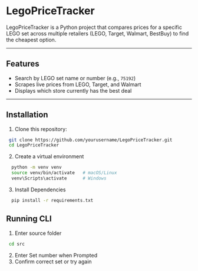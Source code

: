 # LegoPriceTracker

LegoPriceTracker is a Python project that compares prices for a specific LEGO set across multiple retailers (LEGO, Target, Walmart, BestBuy) to find the cheapest option.

---

## Features
- Search by LEGO set name or number (e.g., `75192`)
- Scrapes live prices from LEGO, Target, and Walmart
- Displays which store currently has the best deal

---

## Installation
1. Clone this repository:
 ```bash
  git clone https://github.com/yourusername/LegoPriceTracker.git
  cd LegoPriceTracker
  ```
2. Create a virtual environment
```bash
  python -m venv venv
  source venv/bin/activate   # macOS/Linux
  venv\Scripts\activate      # Windows
```
3. Install Dependencies
```bash
  pip install -r requirements.txt
```

## Running CLI
1. Enter source folder
 ```bash
  cd src
 ```
2. Enter Set number when Prompted
3. Confirm correct set or try again
